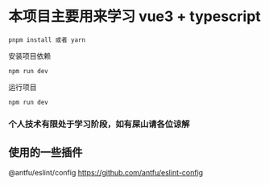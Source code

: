 # 本项目主要用来学习 vue3 + typescript

```shell
pnpm install 或者 yarn
```
安装项目依赖
```shell
npm run dev
```
运行项目
```shell
npm run dev
```
### 个人技术有限处于学习阶段，如有屎山请各位谅解




## 使用的一些插件

@antfu/eslint/config https://github.com/antfu/eslint-config